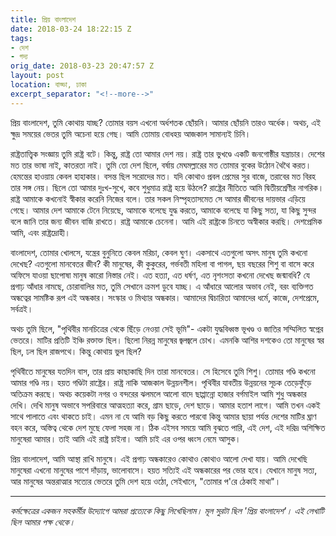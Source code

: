 ```yaml
---
title: প্রিয় বাংলাদেশ
date: 2018-03-24 18:22:15 Z
tags:
- দেশ
- গদ্য
orig_date: 2018-03-23 20:47:57 Z
layout: post
location: বাড্ডা, ঢাকা
excerpt_separator: "<!--more-->"
---
```


প্রিয় বাংলাদেশ, তুমি কোথায় যাচ্ছ? তোমার বয়স এখনো অর্ধশতক ছোঁয়নি। আমার ছোঁয়নি তারও অর্ধেক। অথচ, এই ক্ষুদ্র সময়ের ভেতর তুমি অচেনা হয়ে গেছ। আমি তোমায় বোধহয় আজকাল সামান্যই চিনি।

রাষ্ট্রতাত্ত্বিক সংজ্ঞায় তুমি রাষ্ট্র বটে। কিন্তু, রাষ্ট্র তো আমার দেশ নয়। রাষ্ট্র তার ভুখণ্ডে একটি জনগোষ্ঠীর যন্ত্রাচার। দেশের মত তার ভাষা নাই, কাতরতা নাই। তুমি তো দেশ ছিলে, বর্ষায় মেঘমল্লারের মত তোমার বুকের উঠোন থৈথৈ করত। হেমন্তের হাওয়ায় কেবল হাহাকার। বসন্ত ছিল সরোদের মত। যদি কোথাও প্রবল প্রেমের সুর বাজে, তরাবের মত বিরহ তার সঙ্গ নেয়। ছিলে তো আমার দুঃখ-সুখে, কবে শুধুমাত্র রাষ্ট্র হয়ে উঠলে?<!--more--> রাষ্ট্রের নীতিতে আমি দ্বিতীয়শ্রেণীর নাগরিক। রাষ্ট্র আমাকে কখনোই স্বীকার করেনি নিজের বলে। তার সকল নিস্পৃহতাসমেত সে আমার জীবনের দায়ভার এড়িয়ে গেছে। আমার দেশ আমাকে টেনে নিয়েছে, আমাকে বলেছে যুদ্ধ করতে, আমাকে বলেছে যা কিছু সত্য, যা কিছু সুন্দর বলে জানি তার জন্য জীবন বাজি রাখতে। রাষ্ট্র আমাকে চেনেনা। আমি এই রাষ্ট্রকে চিনতে অস্বীকার করছি। দেশপ্রেমিক আমি, এবং রাষ্ট্রদ্রোহী।

বাংলাদেশ, তোমার খোলসে, যন্ত্রের বুনুনিতে কেবল মরিচা, কেবল ঘুণ। একসাথে এতগুলো অসৎ মানুষ তুমি কখনো দেখেছ? এতগুলো মানবেতর জীব? কী মানুষের, কী কুকুরের, গর্ভবতী মহিলা বা পাগল, ছয় বছরের শিশু বা বাসে করে অফিসে যাওয়া ছাপোষা মানুষ কারো নিস্তার নেই। এত হত্যা, এত ধর্ষণ, এত নৃশংসতা কখনো দেখেছ জন্মাবধি? যে প্রগাঢ় আঁধার নামছে, চোরাবালির মত, তুমি সেখানে ক্রমশ ডুবে যাচ্ছ। এ আঁধারে আলোর অভাব নেই, বরং ব্যক্তিগত অন্ধত্বের সামষ্টিক রূপ এই অন্ধকার। সংস্কার ও মিথ্যার অন্ধকার। আমাদের দ্বিচারিতা আমাদের ধর্মে, কাজে, দেশপ্রেমে, সর্বত্রই।

অথচ তুমি ছিলে, "পৃথিবীর মানচিত্রের থেকে ছিঁড়ে নেওয়া সেই ভূমি"- একটা যুদ্ধবিধ্বস্ত ভূখণ্ড ও জাতির সম্মিলিত স্বপ্নের ভেতরে। মাটির প্রতিটি ইঞ্চি রক্তাক্ত ছিল। ছিলো নিরন্ন মানুষের জ্বলজ্বলে চোখ। এমনকি আশির দশকেও তো মানুষের স্বর ছিল, ঢল ছিল রাজপথে। কিন্তু কোথায় ভুল ছিল?

পৃথিবীতে মানুষের যতদিন বাস, তার প্রায় কাছাকাছি দিন তারা মানবেতর। সে হিসেবে তুমি শিশু। তোমার গণ্ডি কখনো আমার গণ্ডি নয়। হয়ত গণ্ডিটা রাষ্ট্রের। রাষ্ট্র নাকি আজকাল উন্নয়নশীল। পৃথিবীর যাবতীয় উন্নয়নের সূচক তেড়েফুঁড়ে অতিক্রম করছে। অথচ কয়েকটা নগর ও বন্দরের ঝলমলে আলো বাদে ছাপ্পান্নো হাজার বর্গমাইল আমি শুধু অন্ধকার দেখি। দেখি মানুষ অভাবে সপরিবারে আত্মহত্যা করে, গ্রাম ছাড়ে, দেশ ছাড়ে। আমার হতাশ লাগে। আমি তখন একই সাথে পালাতে এবং থাকতে চাই। এমন না যে আমি বড় কিছু করতে পারবো কিন্তু আমার ছায়া পর্যন্ত দেশের মাটির ঘ্রাণ বহন করে, অস্তিত্ব থেকে দেশ মুছে ফেলা সহজ না। ঠিক এইসব সময়ে আমি বুঝতে পারি, এই দেশ, এই দরিদ্র অশিক্ষিত মানুষেরা আমার। তাই আমি এই রাষ্ট্র চাইনা। আমি চাই এর ওপর ধ্বংস নেমে আসুক।

প্রিয় বাংলাদেশ, আমি আস্থা রাখি মানুষে। এই প্রগাঢ় অন্ধকারেও কোথাও কোথাও আলো দেখা যায়। আমি দেখেছি মানুষেরা এখনো মানুষের পাশে দাঁড়ায়, ভালোবাসে। হয়ত সত্যিই এই অন্ধকারের পর ভোর হবে। যেখানে মানুষ সত্য, আর মানুষের অন্তরাত্মার সত্যের ভেতরে তুমি দেশ হয়ে ওঠো, সেইখানে, "তোমার প'রে ঠেকাই মাথা"।

***
*কর্মক্ষেত্রের একজন সহকর্মীর উদ্যোগে আমরা প্রত্যেকে কিছু লিখেছিলাম। মূল সুরটা ছিল 'প্রিয় বাংলাদেশ'। এই লেখাটি ছিল আমার পক্ষ থেকে।*